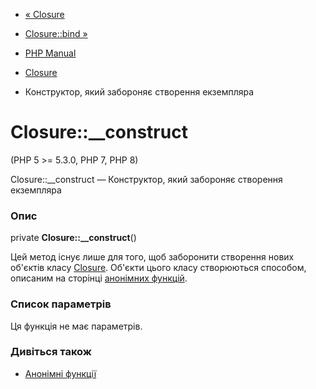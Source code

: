 - [« Closure](class.closure.md)
- [Closure::bind »](closure.bind.md)

- [PHP Manual](index.md)
- [Closure](class.closure.md)
- Конструктор, який забороняє створення екземпляра

# Closure::\_\_construct

(PHP 5 \>= 5.3.0, PHP 7, PHP 8)

Closure::\_\_construct — Конструктор, який забороняє створення екземпляра

### Опис

private **Closure::\_\_construct**()

Цей метод існує лише для того, щоб заборонити створення нових об'єктів
класу [Closure](class.closure.md). Об'єкти цього класу створюються
способом, описаним на сторінці [анонімних функцій](functions.anonymous.md).

### Список параметрів

Ця функція не має параметрів.

### Дивіться також

- [Анонімні функції](functions.anonymous.md)

